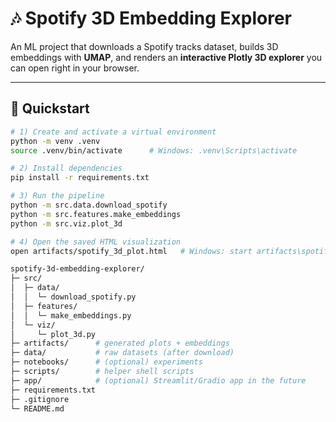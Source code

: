 # 🎶 Spotify 3D Embedding Explorer

An ML project that downloads a Spotify tracks dataset, builds 3D embeddings with **UMAP**, and renders an **interactive Plotly 3D explorer** you can open right in your browser.  

---

## 🚀 Quickstart

```bash
# 1) Create and activate a virtual environment
python -m venv .venv
source .venv/bin/activate      # Windows: .venv\Scripts\activate

# 2) Install dependencies
pip install -r requirements.txt

# 3) Run the pipeline
python -m src.data.download_spotify
python -m src.features.make_embeddings
python -m src.viz.plot_3d

# 4) Open the saved HTML visualization
open artifacts/spotify_3d_plot.html   # Windows: start artifacts\spotify_3d_plot.html

spotify-3d-embedding-explorer/
├─ src/
│  ├─ data/
│  │  └─ download_spotify.py
│  ├─ features/
│  │  └─ make_embeddings.py
│  └─ viz/
│     └─ plot_3d.py
├─ artifacts/      # generated plots + embeddings
├─ data/           # raw datasets (after download)
├─ notebooks/      # (optional) experiments
├─ scripts/        # helper shell scripts
├─ app/            # (optional) Streamlit/Gradio app in the future
├─ requirements.txt
├─ .gitignore
└─ README.md
